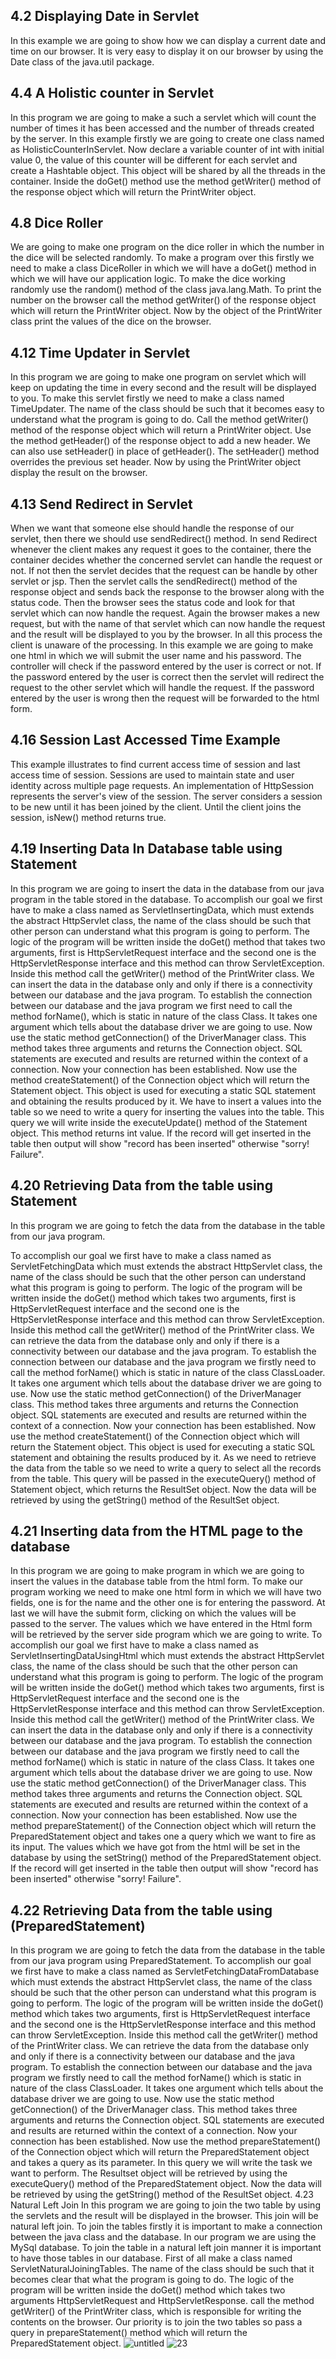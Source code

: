 4.2 Displaying Date in Servlet
------------------------------
In this example we are going to show how we can display a current date and time on our browser. It is very easy to display it on our browser by using the Date class of the java.util package.

4.4 A Holistic counter in Servlet
---------------------------------
In this program we are going to make a such a servlet which will count the number of times it has been accessed and the number of threads created by the server.
In this example firstly we are going to create one class named as HolisticCounterInServlet. Now declare a variable counter of int with initial value 0, the value of this counter will be different for each servlet and create a Hashtable object. This object will be shared by all the threads in the container. Inside the doGet() method use the method getWriter() method of the response object which will return the PrintWriter object. 

4.8 Dice Roller
---------------
We are going to make one program on the dice roller in which the number in the dice will be selected randomly.
To make a program over this firstly we need to make a class DiceRoller in which we will have a doGet() method in which we will have our application logic. To make the dice working randomly use the random() method of the class java.lang.Math. To print the number on the browser call the method getWriter() of the response object which will return the PrintWriter object. Now by the object of the PrintWriter class print the values of the dice on the browser. 

4.12 Time Updater in Servlet
----------------------------
In this program we are going to make one program on servlet which will keep on updating the time in every second and the result will be displayed to you.
To make this servlet firstly we need to make a class named TimeUpdater.  The name of the class should be such that it becomes easy to understand what the program is going to do. Call the method getWriter() method of the response object which will return a PrintWriter object. Use the method getHeader() of the response object to add a new header. We can also use setHeader() in place of getHeader(). The setHeader() method overrides the previous set header. Now by using the PrintWriter object display the result on the browser.

4.13 Send Redirect in Servlet
-----------------------------
When we want that someone else should handle the response of our servlet, then there we should use sendRedirect() method.
In send Redirect whenever the client makes any request it goes to the container, there the container decides whether the concerned servlet can handle the request or not. If not then the servlet decides that the request can be handle by other servlet or jsp. Then the servlet calls the sendRedirect() method of the response object and sends back the response to the browser along with the status code. Then the browser sees the status code and look for that servlet which can now handle the request. Again the browser makes a new request, but with the name of that servlet which can now handle the request and the result will be displayed to you by the browser. In all this process the client is unaware of the processing.
In this example we are going to make one html in which we will submit the user name and his password. The controller will check if the password entered by the user is correct or not. If the password entered by the user is correct then the servlet will redirect the request to the other servlet which will handle the request. If the password entered by the user is wrong then the request will be forwarded to the html form.

4.16 Session Last Accessed Time Example
---------------------------------------
This example illustrates to find current  access time of session  and last access time of session. Sessions are used to maintain state and user identity across multiple page requests. An implementation of HttpSession represents the server's view of the session. The server considers a session to be new until it has been joined by the client. Until the client joins the session, isNew() method returns true.

4.19 Inserting Data In Database table using Statement
-----------------------------------------------------
In this program we are going to insert the data in the database from our java program in the table stored in the database.
To accomplish our goal we first have to make a class named as ServletInsertingData, which must extends the abstract HttpServlet class, the name of the class should be such that other person can understand what this program is going to perform. The logic of the program will be written inside the doGet() method that takes two arguments, first is HttpServletRequest interface and the second one is the HttpServletResponse interface and this method can throw ServletException.
Inside this method call the getWriter() method of the PrintWriter class. We can insert the data in the database only and only if there is a connectivity between our database and the java program. To establish the connection between our database and the java program we first need to call the method forName(), which is static in nature of the class Class. It takes one argument which tells about the database driver we are going to use. Now use the static method getConnection() of the DriverManager class. This method takes three arguments and returns the Connection object. SQL statements are executed and  results are returned within the context of a connection. Now your connection has been established. Now use the method createStatement() of the Connection object which will return the Statement object. This object is used for executing a static SQL statement and obtaining the results produced by it. We have to insert a values into the table so we need to write a query for inserting the values into the table. This query we will write inside the executeUpdate() method of the Statement object. This method returns int value.
If the record will get inserted in the table then output will show "record has been inserted"  otherwise "sorry! Failure".

4.20 Retrieving Data from the table using Statement
---------------------------------------------------
In this program we are going to fetch the data from the database in the table from our java program.
 
To accomplish our goal we first have to make a class named as ServletFetchingData which must extends the abstract HttpServlet class, the name of the class should be such that the other person can understand what this program is going to perform. The logic of the program will be written inside the doGet() method which takes two arguments, first is HttpServletRequest interface and the second one is the HttpServletResponse interface and this method can throw ServletException.
Inside this method call the getWriter() method of the PrintWriter class. We can retrieve the data from the database only and only if there is a connectivity between our database and the java program. To establish the connection between our database and the java program we firstly need to call the method forName() which is static in nature of the class ClassLoader. It takes one argument which tells about the database driver  we are going to use. Now use the static method getConnection() of the DriverManager class. This method takes three arguments and returns the Connection object. SQL statements are executed and  results are returned within the context of a connection. Now your connection has been established. Now use the method createStatement() of the Connection object which will return the Statement object. This object is used for executing a static SQL statement and obtaining the results produced by it. As we need to retrieve the data from the table so we need to write a query to select all the records from the table. This query will be passed in the executeQuery() method of Statement object, which returns the ResultSet object. Now the data will be retrieved by using the getString() method of the ResultSet object.

4.21 Inserting data from the HTML page to the database
------------------------------------------------------
In this program we are going to make program in which we are going to insert the values in the database table from the html form.
To make our program working we need to make one html form in which we will have two fields, one is for the name and the other one  is for entering the password. At last we will have the submit form, clicking on which the values will be passed to the server.
The values which we have entered in the Html form will be retrieved by the server side program which we are going to write. To accomplish our goal we first have to make a class named as ServletInsertingDataUsingHtml which must extends the abstract HttpServlet class, the name of the class should be such that the other person can understand what this program is going to perform. The logic of the program will be written inside the doGet() method which takes two arguments, first is HttpServletRequest interface and the second one is the HttpServletResponse interface and this method can throw ServletException.
Inside this method call the getWriter() method of the PrintWriter class. We can insert the data in the database only and only if there is a connectivity between our database and the java program. To establish the connection between our database and the java program we firstly need to call the method forName() which is static in nature of the class Class. It takes one argument which tells about the database driver  we are going to use. Now use the static method getConnection() of the DriverManager class. This method takes three arguments and returns the Connection object. SQL statements are executed and  results are returned within the context of a connection. Now your connection has been established. Now use the method prepareStatement() of the Connection object which will return the PreparedStatement object and takes one a query which we want to fire as its input. The values which we have got from the html will be set in the database by using the setString() method of the PreparedStatement object.
If the record will get inserted in the table then output will show "record has been inserted"  otherwise "sorry! Failure".

4.22 Retrieving Data from the table using (PreparedStatement)
-------------------------------------------------------------
In this program we are going to fetch the data from the database in the table from our java program using PreparedStatement. 
To accomplish our goal we first have to make a class named as ServletFetchingDataFromDatabase which must extends the abstract HttpServlet class, the name of the class should be such that the other person can understand what this program is going to perform. The logic of the program will be written inside the doGet() method which takes two arguments, first is HttpServletRequest interface and the second one is the HttpServletResponse interface and this method can throw ServletException.
Inside this method call the getWriter() method of the PrintWriter class. We can retrieve the data from the database only and only if there is a connectivity between our database and the java program. To establish the connection between our database and the java program we firstly need to call the method forName() which is static in nature of the class ClassLoader. It takes one argument which tells about the database driver  we are going to use. Now use the static method getConnection() of the DriverManager class. This method takes three arguments and returns the Connection object. SQL statements are executed and  results are returned within the context of a connection. Now your connection has been established. Now use the method prepareStatement() of the Connection object which will return the PreparedStatement object and takes a query as its parameter. In this query we will write the task we want to perform. The Resultset object will be retrieved by using the executeQuery() method of the PreparedStatement object. Now the data will be retrieved by using the getString() method of the ResultSet object.
4.23 Natural Left Join
In this program we are going to join the two table by using the servlets and the result will be displayed in the browser. This join will be natural left join. 
To join the tables firstly it is important to make a connection between the java class and the database. In our program we are using the MySql database. To join the table in a natural left join manner it is important to have those tables in our database. First of all make a class named ServletNaturalJoiningTables. The name of the class should be such that it becomes clear that what the program is going to do. The logic of the program will be written inside the doGet() method which takes two arguments HttpServletRequest and HttpServletResponse. call the method getWriter() of the PrintWriter class, which is responsible for writing the contents on the browser. Our priority is to join the two tables so pass a query in prepareStatement() method which will return the PreparedStatement object.
![untitled](https://cloud.githubusercontent.com/assets/16952537/13346683/6a3da034-dcc4-11e5-88c0-fbe4e4fd8583.png)
![23](https://cloud.githubusercontent.com/assets/16952537/14331954/59413692-fbd2-11e5-9fda-4dbebfb93e0d.png)


